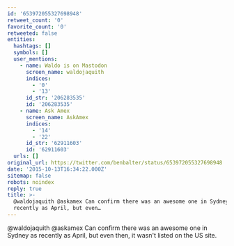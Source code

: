 ```yaml
---
id: '653972055327698948'
retweet_count: '0'
favorite_count: '0'
retweeted: false
entities:
  hashtags: []
  symbols: []
  user_mentions:
    - name: Waldo is on Mastodon
      screen_name: waldojaquith
      indices:
        - '0'
        - '13'
      id_str: '206283535'
      id: '206283535'
    - name: Ask Amex
      screen_name: AskAmex
      indices:
        - '14'
        - '22'
      id_str: '62911603'
      id: '62911603'
  urls: []
original_url: https://twitter.com/benbalter/status/653972055327698948
date: '2015-10-13T16:34:22.000Z'
sitemap: false
robots: noindex
reply: true
title: >-
  @waldojaquith @askamex Can confirm there was an awesome one in Sydney as
  recently as April, but even…
---
```


@waldojaquith @askamex Can confirm there was an awesome one in Sydney as recently as April, but even then, it wasn't listed on the US site.